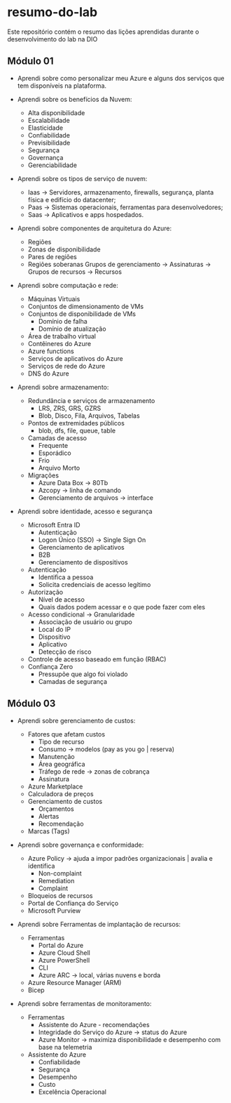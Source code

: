 # resumo-do-lab
Este repositório contém o resumo das lições aprendidas durante o desenvolvimento do lab na DIO

## Módulo 01
- Aprendi sobre como personalizar meu Azure e alguns dos serviços que tem disponíveis na plataforma.

- Aprendi sobre os benefícios da Nuvem:
  - Alta disponibilidade
  - Escalabilidade
  - Elasticidade
  - Confiabilidade
  - Previsibilidade
  - Segurança
  - Governança
  - Gerenciabilidade

- Aprendi sobre os tipos de serviço de nuvem:
  - Iaas -> Servidores, armazenamento, firewalls, segurança, planta física e edifício do datacenter;
  - Paas -> Sistemas operacionais, ferramentas para desenvolvedores;
  - Saas -> Aplicativos e apps hospedados.

- Aprendi sobre componentes de arquitetura do Azure:
  - Regiões
  - Zonas de disponibilidade
  - Pares de regiões
  - Regiões soberanas
   Grupos de gerenciamento -> Assinaturas -> Grupos de recursos -> Recursos

- Aprendi sobre computação e rede:
  - Máquinas Virtuais
  - Conjuntos de dimensionamento de VMs
  - Conjuntos de disponibilidade de VMs
    - Domínio de falha
    - Domínio de atualização
  - Área de trabalho virtual
  - Contêineres do Azure
  - Azure functions
  - Serviços de aplicativos do Azure
  - Serviços de rede do Azure
  - DNS do Azure

- Aprendi sobre armazenamento:
  - Redundância e serviços de armazenamento
    - LRS, ZRS, GRS, GZRS
    - Blob, Disco, Fila, Arquivos, Tabelas
  - Pontos de extremidades públicos
    - blob, dfs, file, queue, table
  - Camadas de acesso
    - Frequente
    - Esporádico
    - Frio
    - Arquivo Morto
  - Migrações
    - Azure Data Box -> 80Tb
    - Azcopy -> linha de comando
    - Gerenciamento de arquivos -> interface

- Aprendi sobre identidade, acesso e segurança
  - Microsoft Entra ID
    - Autenticação
    - Logon Único (SSO) -> Single Sign On
    - Gerenciamento de aplicativos
    - B2B
    - Gerenciamento de dispositivos
  - Autenticação
    - Identifica a pessoa
    - Solicita credenciais de acesso legítimo
  - Autorização
    - Nível de acesso
    - Quais dados podem acessar e o que pode fazer com eles
  - Acesso condicional -> Granularidade
    - Associação de usuário ou grupo
    - Local do IP
    - Dispositivo
    - Aplicativo
    - Detecção de risco
  - Controle de acesso baseado em função (RBAC)
  - Confiança Zero
    - Pressupõe que algo foi violado
    - Camadas de segurança

## Módulo 03
- Aprendi sobre gerenciamento de custos:
  - Fatores que afetam custos
    - Tipo de recurso
    - Consumo -> modelos (pay as you go | reserva)
    - Manutenção
    - Área geográfica
    - Tráfego de rede -> zonas de cobrança
    - Assinatura
  - Azure Marketplace
  - Calculadora de preços
  - Gerenciamento de custos
    - Orçamentos
    - Alertas
    - Recomendação
  - Marcas (Tags)

- Aprendi sobre governança e conformidade:
  - Azure Policy -> ajuda a impor padrões organizacionais | avalia e identifica
    -  Non-complaint
    -  Remediation
    -  Complaint
  - Bloqueios de recursos
  - Portal de Confiança do Serviço
  - Microsoft Purview

- Aprendi sobre Ferramentas de implantação de recursos:
  - Ferramentas
    - Portal do Azure
    - Azure Cloud Shell
    - Azure PowerShell
    - CLI
    - Azure ARC -> local, várias nuvens e borda
  - Azure Resource Manager (ARM)
  - Bicep

- Aprendi sobre ferramentas de monitoramento:
  - Ferramentas
    - Assistente do Azure - recomendações
    - Integridade do Serviço do Azure -> status do Azure
    - Azure Monitor -> maximiza disponibilidade e desempenho com base na telemetria
  - Assistente do Azure
    - Confiabilidade
    - Segurança
    - Desempenho
    - Custo
    - Excelência Operacional
